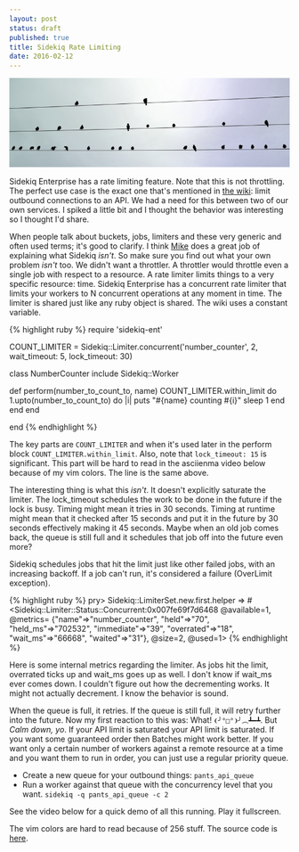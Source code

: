 ```yaml
---
layout: post
status: draft
published: true
title: Sidekiq Rate Limiting
date: 2016-02-12
---
```

![birds_on_a_wire](/uploads/2016/birds.png)

Sidekiq Enterprise has a rate limiting feature.  Note that this is not throttling.  The perfect use case is the exact one that's mentioned in [the wiki](https://github.com/mperham/sidekiq/wiki/Ent-Rate-Limiting#concurrent): limit outbound connections to an API.  We had a need for this between two of our own services.  I spiked a little bit and I thought the behavior was interesting so I thought I'd share.

<!-- more -->

When people talk about buckets, jobs, limiters and these very generic and often used terms; it's good to clarify.  I think [Mike](https://github.com/mperham) does a great job of explaining what Sidekiq *isn't*.  So make sure you find out what your own problem *isn't* too.  We didn't want a throttler.  A throttler would throttle even a single job with respect to a resource.  A rate limiter limits things to a very specific resource: time.  Sidekiq Enterprise has a concurrent rate limiter that limits your workers to N concurrent operations at any moment in time.  The limiter is shared just like any ruby object is shared.  The wiki uses a constant variable.

{% highlight ruby %}
require 'sidekiq-ent'

COUNT_LIMITER = Sidekiq::Limiter.concurrent('number_counter', 2, wait_timeout: 5, lock_timeout: 30)


class NumberCounter
  include Sidekiq::Worker

  def perform(number_to_count_to, name)
    COUNT_LIMITER.within_limit do
      1.upto(number_to_count_to) do |i|
        puts "#{name} counting #{i}"
        sleep 1
      end
    end
  end

end
{% endhighlight %}

The key parts are `COUNT_LIMITER` and when it's used later in the perform block `COUNT_LIMITER.within_limit`.
Also, note that `lock_timeout: 15` is significant.  This part will be hard to read in the asciienma video below because
of my vim colors.  The line is the same above.

The interesting thing is what this *isn't*.  It doesn't explicitly saturate the limiter.  The lock_timeout schedules
the work to be done in the future if the lock is busy.  Timing might mean it tries in 30 seconds.
Timing at runtime might mean that it checked after 15 seconds and put it in the future by 30 seconds effectively making it
45 seconds.  Maybe when an old job comes back, the queue is still full and it schedules that job off into the future even more?

Sidekiq schedules jobs that hit the limit just like other failed jobs, with an increasing backoff.  If a job can't run, it's considered a failure (OverLimit exception).

{% highlight ruby %}
pry> Sidekiq::LimiterSet.new.first.helper
=> #<Sidekiq::Limiter::Status::Concurrent:0x007fe69f7d6468
 @available=1,
 @metrics=
  {"name"=>"number_counter",
   "held"=>"70",
   "held_ms"=>"702532",
   "immediate"=>"39",
   "overrated"=>"18",
   "wait_ms"=>"66668",
   "waited"=>"31"},
 @size=2,
 @used=1>
{% endhighlight %}

Here is some internal metrics regarding the limiter. As jobs hit the limit, overrated ticks up and wait_ms goes up as well.  I don't know if wait_ms ever comes down.  I couldn't figure out how the decrementing works.  It might not actually decrement.  I know the behavior is sound.

When the queue is full, it retries.  If the queue is still full, it will retry further into the future.  Now my
first reaction to this was: What! `❨╯°□°❩╯︵┻━┻`.  But _Calm down, yo_.  If your API limit is saturated your API limit is saturated.  If you want some guaranteed order then Batches might work better.  If you want only a certain number of
workers against a remote resource at a time and you want them to run in order, you can just use a regular
priority queue.

- Create a new queue for your outbound things: `pants_api_queue`
- Run a worker against that queue with the concurrency level that you want.  `sidekiq -q pants_api_queue -c 2`

See the video below for a quick demo of all this running.  Play it fullscreen.

<script type="text/javascript" src="https://asciinema.org/a/36318.js" id="asciicast-36318" data-autoplay="false" async>
</script>

The vim colors are hard to read because of 256 stuff.  The source code is [here](https://github.com/squarism/throttle_redis).

